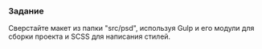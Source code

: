 ### Задание

Сверстайте макет из папки "src/psd", используя Gulp и его модули для сборки проекта и SCSS для написания стилей.